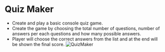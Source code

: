 # Quiz Maker
* Create and play a basic console quiz game.
* Create the game by choosing the total number of questions, number of answers per each questions and how many possible answers.
* Player will choose the correct answers from the list and at the end will be shown the final score.
![QuizMaker](https://github.com/user-attachments/assets/0802ede1-0877-4ee7-93a6-d3ab14feb6e3)
